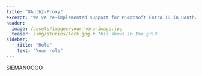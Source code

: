 ```yaml
---
title: "OAuth2-Proxy"
excerpt: "We've re-implemented support for Microsoft Entra ID in OAuth2-Proxy - well known open source authentication framework."
header:
  image: /assets/images/your-hero-image.jpg
  teaser: /img/studies/lock.jpg # This shows in the grid
sidebar:
  - title: "Role"
    text: "Your role"
---
```


SIEMANOOOO
